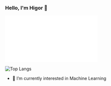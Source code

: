 ### Hello, I'm Higor 👋
<!--
- ![Higor's GitHub stats](https://github-readme-stats.vercel.app/api?username=hcelante&layout=compact&show_icons=true&theme=tokyonight)-->
[![Retro Stats](retro-stats.md)](#)

![Top Langs](https://github-readme-stats.vercel.app/api/top-langs/?username=hcelante&layout=compact&show_icons=true&theme=tokyonight&hide=jupyter%20notebook,rust,pug,c,shell)

- 🌱 I’m currently interested in Machine Learning
<!--

- 🔭 I’m currently working on ...
- 🌱 I’m currently learning ...
- 👯 I’m looking to collaborate on ...
- 🤔 I’m looking for help with ...
- 💬 Ask me about ...
- 📫 How to reach me: ...
- 😄 Pronouns: ...
- ⚡ Fun fact: ...
-->
